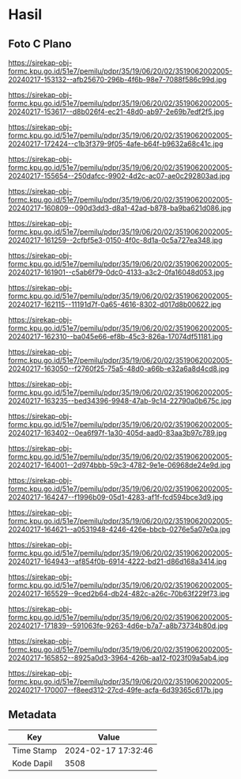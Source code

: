 # Hasil

## Foto C Plano

https://sirekap-obj-formc.kpu.go.id/51e7/pemilu/pdpr/35/19/06/20/02/3519062002005-20240217-153132--afb25670-296b-4f6b-98e7-7088f586c99d.jpg

https://sirekap-obj-formc.kpu.go.id/51e7/pemilu/pdpr/35/19/06/20/02/3519062002005-20240217-153617--d8b026f4-ec21-48d0-ab97-2e69b7edf2f5.jpg

https://sirekap-obj-formc.kpu.go.id/51e7/pemilu/pdpr/35/19/06/20/02/3519062002005-20240217-172424--c1b3f379-9f05-4afe-b64f-b9632a68c41c.jpg

https://sirekap-obj-formc.kpu.go.id/51e7/pemilu/pdpr/35/19/06/20/02/3519062002005-20240217-155654--250dafcc-9902-4d2c-ac07-ae0c292803ad.jpg

https://sirekap-obj-formc.kpu.go.id/51e7/pemilu/pdpr/35/19/06/20/02/3519062002005-20240217-160809--090d3dd3-d8a1-42ad-b878-ba9ba621d086.jpg

https://sirekap-obj-formc.kpu.go.id/51e7/pemilu/pdpr/35/19/06/20/02/3519062002005-20240217-161259--2cfbf5e3-0150-4f0c-8d1a-0c5a727ea348.jpg

https://sirekap-obj-formc.kpu.go.id/51e7/pemilu/pdpr/35/19/06/20/02/3519062002005-20240217-161901--c5ab6f79-0dc0-4133-a3c2-0fa16048d053.jpg

https://sirekap-obj-formc.kpu.go.id/51e7/pemilu/pdpr/35/19/06/20/02/3519062002005-20240217-162115--11191d7f-0a65-4616-8302-d017d8b00622.jpg

https://sirekap-obj-formc.kpu.go.id/51e7/pemilu/pdpr/35/19/06/20/02/3519062002005-20240217-162310--ba045e66-ef8b-45c3-826a-17074df51181.jpg

https://sirekap-obj-formc.kpu.go.id/51e7/pemilu/pdpr/35/19/06/20/02/3519062002005-20240217-163050--f2760f25-75a5-48d0-a66b-e32a6a8d4cd8.jpg

https://sirekap-obj-formc.kpu.go.id/51e7/pemilu/pdpr/35/19/06/20/02/3519062002005-20240217-163235--bed34396-9948-47ab-9c14-22790a0b675c.jpg

https://sirekap-obj-formc.kpu.go.id/51e7/pemilu/pdpr/35/19/06/20/02/3519062002005-20240217-163402--0ea6f97f-1a30-405d-aad0-83aa3b97c789.jpg

https://sirekap-obj-formc.kpu.go.id/51e7/pemilu/pdpr/35/19/06/20/02/3519062002005-20240217-164001--2d974bbb-59c3-4782-9e1e-06968de24e9d.jpg

https://sirekap-obj-formc.kpu.go.id/51e7/pemilu/pdpr/35/19/06/20/02/3519062002005-20240217-164247--f1996b09-05d1-4283-af1f-fcd594bce3d9.jpg

https://sirekap-obj-formc.kpu.go.id/51e7/pemilu/pdpr/35/19/06/20/02/3519062002005-20240217-164621--a0531948-4246-426e-bbcb-0276e5a07e0a.jpg

https://sirekap-obj-formc.kpu.go.id/51e7/pemilu/pdpr/35/19/06/20/02/3519062002005-20240217-164943--af854f0b-6914-4222-bd21-d86d168a3414.jpg

https://sirekap-obj-formc.kpu.go.id/51e7/pemilu/pdpr/35/19/06/20/02/3519062002005-20240217-165529--9ced2b64-db24-482c-a26c-70b63f229f73.jpg

https://sirekap-obj-formc.kpu.go.id/51e7/pemilu/pdpr/35/19/06/20/02/3519062002005-20240217-171839--591063fe-9263-4d6e-b7a7-a8b73734b80d.jpg

https://sirekap-obj-formc.kpu.go.id/51e7/pemilu/pdpr/35/19/06/20/02/3519062002005-20240217-165852--8925a0d3-3964-426b-aa12-f023f09a5ab4.jpg

https://sirekap-obj-formc.kpu.go.id/51e7/pemilu/pdpr/35/19/06/20/02/3519062002005-20240217-170007--f8eed312-27cd-49fe-acfa-6d39365c617b.jpg


## Metadata

| Key        | Value               |
| ---------- | ------------------- |
| Time Stamp | 2024-02-17 17:32:46 |
| Kode Dapil | 3508                |



